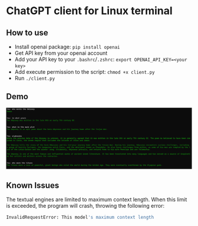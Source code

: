 # ChatGPT client for Linux terminal


## How to use

- Install openai package: `pip install openai`
- Get API key from your openai account
- Add your API key to your `.bashrc`/`.zshrc`: `export OPENAI_API_KEY=<your key>`
- Add execute permission to the script: `chmod +x client.py`
- Run `./client.py`


## Demo

![demo](demo.PNG)


## Known Issues

The textual engines are limited to maximum context length. When this limit is exceeded, the program will crash,
throwing the following error:

```python
InvalidRequestError: This model's maximum context length
```
